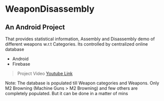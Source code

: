 # WeaponDisassembly

## An Android Project

That provides statistical information, Assembly and Disassembly demo of different weapons w.r.t Categories. Its controlled by centralized online database

* Android
* Firebase

> Project Video
> [Youtube Link](https://youtu.be/NvcIOajTato)

Note: The database is populated till Weapon categories and Weapons. Only M2 Browning (Machine Guns > M2 Browning) and few others are completely populated.
But it can be done in a matter of mins 
